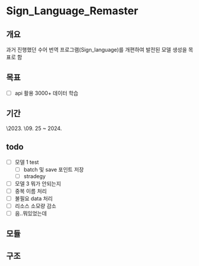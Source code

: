 # Sign_Language_Remaster

## 개요
과거 진행했던 수어 번역 프로그램(Sign_language)를 개편하여 발전된 모델 생성을 목표로 함

## 목표
- [ ] api 활용 3000+ 데이터 학습

## 기간 
\2023. \09. 25 ~ 2024.

## todo
- [ ] 모델 1 test
    - [ ] batch 및 save 포인트 저장
    - [ ] stradegy
- [ ] 모델 3 뭐가 안되는지
- [ ] 중복 이름 처리
- [ ] 불필요 data 처리
- [ ] 리소스 소모량 감소
- [ ] 음..뭐있었는데

## 모듈

## 구조
